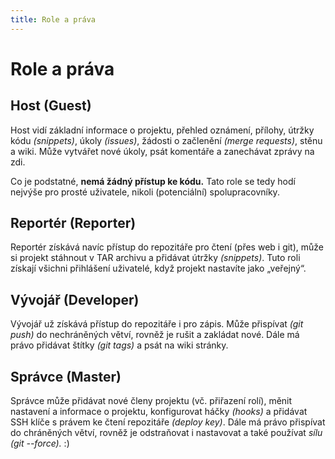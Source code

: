 ```yaml
---
title: Role a práva
---
```


# Role a práva

## Host (Guest)

Host vidí základní informace o projektu, přehled oznámení, přílohy, útržky kódu _(snippets)_, úkoly _(issues)_, žádosti o začlenění _(merge requests)_, stěnu a wiki. Může vytvářet nové úkoly, psát komentáře a zanechávat zprávy na zdi.

Co je podstatné, **nemá žádný přístup ke kódu.** Tato role se tedy hodí nejvýše pro prosté uživatele, nikoli (potenciální) spolupracovníky.


## Reportér (Reporter)

Reportér získává navíc přístup do repozitáře pro čtení (přes web i git), může si projekt stáhnout v TAR archivu a přidávat útržky _(snippets)_. Tuto roli získají všichni přihlášení uživatelé, když projekt nastavíte jako „veřejný“.


## Vývojář (Developer)

Vývojář už získává přístup do repozitáře i pro zápis. Může přispívat _(git push)_ do nechráněných větví, rovněž je rušit a zakládat nové. Dále má právo přidávat štítky _(git tags)_ a psát na wiki stránky.


## Správce (Master)

Správce může přidávat nové členy projektu (vč. přiřazení rolí), měnit nastavení a informace o projektu, konfigurovat háčky _(hooks)_ a přidávat SSH klíče s právem ke čtení repozitáře _(deploy key)_. Dále má právo přispívat do chráněných větví, rovněž je odstraňovat i nastavovat a také používat _sílu_ _(git --force)._ :)
